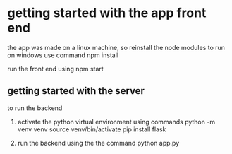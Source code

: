 # getting started with the app front end
the app was made on a linux machine, so reinstall the node modules to run on windows
use command npm install

run the front end using npm start

## getting started with the server

 to run the backend 
 
 1. activate the python virtual environment using commands
    python -m venv venv
    source venv/bin/activate
    pip install flask

 2. run the backend using the the command 
    python app.py
